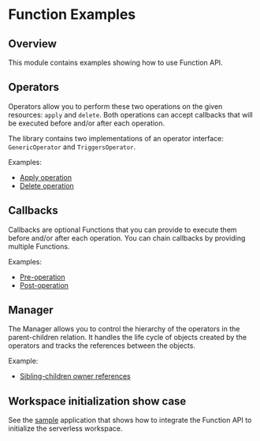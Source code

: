 # Function Examples

## Overview

This module contains examples showing how to use Function API.

## Operators

Operators allow you to perform these two operations on the given resources: `apply` and `delete`. 
Both operations can accept callbacks that will be executed before and/or after each operation.

The library contains two implementations of an operator interface: `GenericOperator` and `TriggersOperator`.

Examples:

* [Apply operation](./cmd/operator/apply/main.go)
* [Delete operation](./cmd/operator/delete/main.go)

## Callbacks

Callbacks are optional Functions that you can provide to execute them before and/or after each operation. You can chain callbacks by providing multiple Functions.

Examples:

* [Pre-operation](./cmd/callbacks/pre/main.go)
* [Post-operation](./cmd/callbacks/pre/main.go)

## Manager

The Manager allows you to control the hierarchy of the operators in the parent-children relation. It handles the life cycle of objects created by the operators and tracks the references between the objects.

Example:
* [Sibling-children owner references](./cmd/manager/main.go) 

## Workspace initialization show case

See the [sample](cmd/workspace/init/main.go) application that shows how to integrate the Function API to initialize the serverless workspace.
